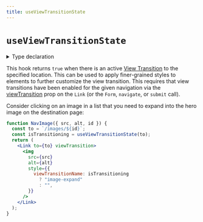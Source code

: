 ```yaml
---
title: useViewTransitionState
---
```


# `useViewTransitionState`

<details>
  <summary>Type declaration</summary>

```tsx
declare function useViewTransitionState(
  to: To,
  opts: { relative?: "route" : "path" } = {}
): boolean;

type To = string | Partial<Path>;

interface Path {
  pathname: string;
  search: string;
  hash: string;
}
```

</details>

This hook returns `true` when there is an active [View Transition][view-transitions] to the specified location. This can be used to apply finer-grained styles to elements to further customize the view transition. This requires that view transitions have been enabled for the given navigation via the [viewTransition][link-view-transition] prop on the `Link` (or the `Form`, `navigate`, or `submit` call).

Consider clicking on an image in a list that you need to expand into the hero image on the destination page:

```jsx
function NavImage({ src, alt, id }) {
  const to = `/images/${id}`;
  const isTransitioning = useViewTransitionState(to);
  return (
    <Link to={to} viewTransition>
      <img
        src={src}
        alt={alt}
        style={{
          viewTransitionName: isTransitioning
            ? "image-expand"
            : "",
        }}
      />
    </Link>
  );
}
```

[link-view-transition]: ../components/link#viewtransition
[view-transitions]: https://developer.mozilla.org/en-US/docs/Web/API/View_Transitions_API
